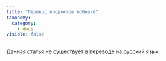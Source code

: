 ```yaml
---
title: "Перевод продуктов AdGuard"
taxonomy:
  category:
    - docs
visible: false
---
```


Данная статья не существует в переводе на русский язык.
